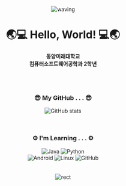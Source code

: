 <div align="center">

![waving](https://capsule-render.vercel.app/api?type=waving&height=150&color=008000)
# 🌏💻 Hello, World! 💻🌏
 **동양미래대학교**   
 **컴퓨터소프트웨어공학과 2학년** 
  
  <br>
  <br>

### 😎 My GitHub . . . 😎
  
  ![GitHub stats](https://github-readme-stats.vercel.app/api?username=alwozmb&show_icons=true&theme=flag-india)


<br>

### ⚙️ I'm Learning . . . ⚙️
![Java](https://img.shields.io/badge/java-%23ED8B00.svg?style=for-the-badge&logo=java&logoColor=white)
![Python](https://img.shields.io/badge/python-3670A0?style=for-the-badge&logo=python&logoColor=ffdd54)
<br>
![Android](https://img.shields.io/badge/Android-3DDC84?style=for-the-badge&logo=android&logoColor=white)
![Linux](https://img.shields.io/badge/Linux-FCC624?style=for-the-badge&logo=linux&logoColor=black)
![GitHub](https://img.shields.io/badge/github-%23121011.svg?style=for-the-badge&logo=github&logoColor=white)
<br>
<br>
<br>
![rect](https://capsule-render.vercel.app/api?type=rect&height=35&color=008000)
